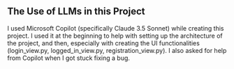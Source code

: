 ## The Use of LLMs in this Project

I used Microsoft Copilot (specifically Claude 3.5 Sonnet) while creating this project. I used it at the beginning to help with setting up the architecture of the project, and then, especially with creating the UI functionalities (login_view.py, logged_in_view.py, registration_view.py). I also asked for help from Copilot when I got stuck fixing a bug.